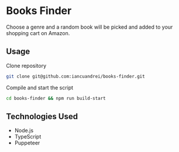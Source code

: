 # Books Finder

Choose a genre and a random book will be picked and added to your shopping cart on Amazon.

## Usage

Clone repository

```bash
git clone git@github.com:iancuandrei/books-finder.git
```

Compile and start the script

```bash
cd books-finder && npm run build-start
```

## Technologies Used

- Node.js
- TypeScript
- Puppeteer
